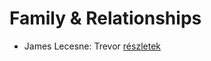 # Family & Relationships

- James Lecesne: Trevor [részletek](../_details/James%20Lecesne.md#id_1272)